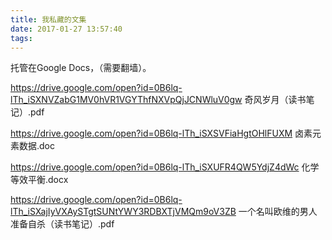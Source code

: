 ```yaml
---
title: 我私藏的文集
date: 2017-01-27 13:57:40
tags:
---
```


托管在Google Docs，（需要翻墙）。

https://drive.google.com/open?id=0B6lq-lTh_iSXNVZabG1MV0hVR1VGYThfNXVpQjJCNWluV0gw
奇风岁月（读书笔记）.pdf

https://drive.google.com/open?id=0B6lq-lTh_iSXSVFiaHgtOHlFUXM
卤素元素数据.doc

https://drive.google.com/open?id=0B6lq-lTh_iSXUFR4QW5YdjZ4dWc
化学等效平衡.docx

https://drive.google.com/open?id=0B6lq-lTh_iSXajIyVXAySTgtSUNtYWY3RDBXTjVMQm9oV3ZB
一个名叫欧维的男人准备自杀（读书笔记）.pdf


